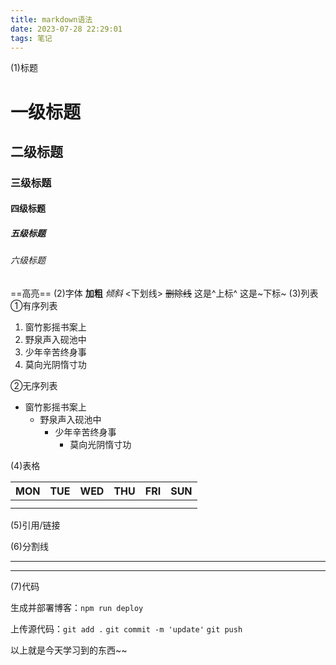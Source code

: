 ```yaml
---
title: markdown语法
date: 2023-07-28 22:29:01
tags: 笔记
---
```

(1)标题
# 一级标题
## 二级标题
### 三级标题
#### 四级标题
##### 五级标题
###### 六级标题
==高亮==
(2)字体
**加粗**
*倾斜*
<下划线>
~~删除线~~
这是^上标^
这是~下标~
(3)列表
①有序列表

1. 窗竹影摇书案上
2. 野泉声入砚池中
3. 少年辛苦终身事
4. 莫向光阴惰寸功

②无序列表

- 窗竹影摇书案上
  - 野泉声入砚池中
    - 少年辛苦终身事
      - 莫向光阴惰寸功 

 (4)表格

| MON  | TUE  | WED  | THU  | FRI  | SUN  |
| :--- | ---- | :--- | ---- | ---- | ---- |
|      |      |      |      |      |      |
|      |      |      |      |      |      |

(5)引用/链接
> [Typora学习教程]: https://www.bilibili.com/video/BV1R4411575c/?spm_id_from=333.999.0.0&amp;vd_source=14aeb69c51d9ed19399930b46e98dc5d
>
>

(6)分割线

----------
-------
(7)代码

生成并部署博客：`npm run deploy`

上传源代码：``git add .``
``git commit -m 'update'``
``git push``

以上就是今天学习到的东西~~